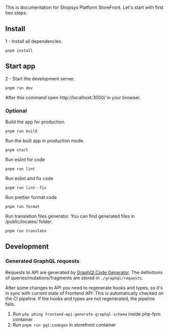 This is documentation for Shopsys Platform StoreFront. Let's start with first two steps.

## Install

1 - Install all dependencies.

```plain
pnpm install
```

## Start app

2 - Start the development server.

```plain
pnpm run dev
```

After this command open http://localhost:3000/ in your browser.

### Optional

Build the app for production.

```plain
pnpm run build
```

Run the built app in production mode.

```plain
pnpm start
```

Run eslint for code

```plain
pnpm run lint
```

Run eslint and fix code

```plain
pnpm run lint--fix
```

Run prettier format code

```plain
pnpm run format
```

Run translation files generator. You can find generated files in /public/locales/ folder.

```plain
pnpm run translate
```

## Development

### Generated GraphQL requests

Requests to API are generated by [GraphQl Code Generator](https://www.graphql-code-generator.com/). The definitions of queries/mutations/fragments are stored in `./graphql/requests`.

After some changes to API you need to regenerate hooks and types, so it's in sync with current state of Frontend API: This is automatically checked on the CI pipeline. If the hooks and types are not regenerated, the pipeline fails.

1. Run `php phing frontend-api-generate-graphql-schema` inside php-fpm container
2. Run `pnpm run gql:codegen` in storefront container
